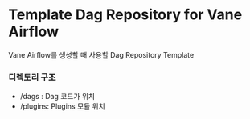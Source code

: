 # Template Dag Repository for Vane Airflow
Vane Airflow를 생성할 때 사용할 Dag Repository Template

### 디렉토리 구조
- /dags : Dag 코드가 위치
- /plugins: Plugins 모듈 위치


